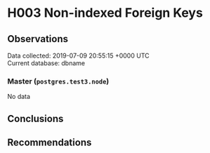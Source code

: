# H003 Non-indexed Foreign Keys #

## Observations ##
Data collected: 2019-07-09 20:55:15 +0000 UTC  
Current database: dbname  

### Master (`postgres.test3.node`) ###


No data


## Conclusions ##


## Recommendations ##

